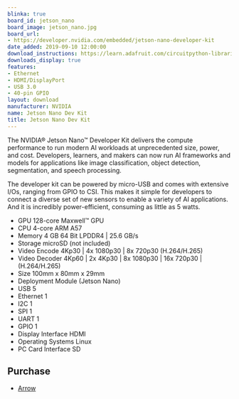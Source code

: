 ```yaml
---
blinka: true
board_id: jetson_nano
board_image: jetson_nano.jpg
board_url:
- https://developer.nvidia.com/embedded/jetson-nano-developer-kit
date_added: 2019-09-10 12:00:00
download_instructions: https://learn.adafruit.com/circuitpython-libraries-on-linux-and-the-nvidia-jetson-nano
downloads_display: true
features:
- Ethernet
- HDMI/DisplayPort
- USB 3.0
- 40-pin GPIO
layout: download
manufacturer: NVIDIA
name: Jetson Nano Dev Kit
title: Jetson Nano Dev Kit
---
```


The NVIDIA® Jetson Nano™ Developer Kit delivers the compute performance to run modern AI workloads at unprecedented size, power, and cost. Developers, learners, and makers can now run AI frameworks and models for applications like image classification, object detection, segmentation, and speech processing.

The developer kit can be powered by micro-USB and comes with extensive I/Os, ranging from GPIO to CSI. This makes it simple for developers to connect a diverse set of new sensors to enable a variety of AI applications. And it is incredibly power-efficient, consuming as little as 5 watts.

- GPU   128-core Maxwell™ GPU
- CPU   4-core ARM A57
- Memory    4 GB 64 Bit LPDDR4 | 25.6 GB/s
- Storage   microSD (not included)
- Video Encode  4Kp30 | 4x 1080p30 | 8x 720p30 (H.264/H.265)
- Video Decoder 4Kp60 | 2x 4Kp30 | 8x 1080p30 | 16x 720p30 | (H.264/H.265)
- Size  100mm x 80mm x 29mm
- Deployment    Module (Jetson Nano)
- USB   5
- Ethernet  1
- I2C   1
- SPI   1
- UART  1
- GPIO  1
- Display Interface HDMI
- Operating Systems   Linux
- PC Card Interface SD

## Purchase
* [Arrow](https://www.arrow.com/products/945-13450-0000-000/nvidia)
